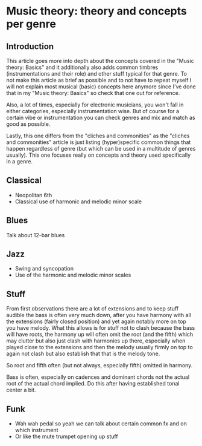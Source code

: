 # Music theory: theory and concepts per genre
## Introduction
This article goes more into depth about the concepts covered in the "Music theory: Basics" and it additionally also adds common timbres (instrumentations and their role) and other stuff typical for that genre. To not make this article as brief as possible and to not have to repeat myself I will not explain most musical (basic) concepts here anymore since I've done that in my "Music theory: Basics" so check that one out for reference.

Also, a lot of times, especially for electronic musicians, you won't fall in either categories, especially instrumentation wise. But of course for a certain vibe or instrumentation you can check genres and mix and match as good as possible.

Lastly, this one differs from the "cliches and commonities" as the "cliches and commonities" article is just listing (hyper)specific common things that happen regardless of genre (but which can be used in a multitude of genres usually). This one focuses really on concepts and theory used specifically in a genre.

## Classical
- Neopolitan 6th
- Classical use of harmonic and melodic minor scale
## Blues
Talk about 12-bar blues

## Jazz
- Swing and syncopation
- Use of the harmonic and melodic minor scales

## Stuff
From first observations there are a lot of extensions and to keep stuff audible the bass is often very much down, after you have harmony with all the extensions (fairly closed position) and yet again notably more on top you have melody. What this allows is for stuff not to clash because the bass will have roots, the harmony up will often omit the root (and the fifth) which may clutter but also just clash with harmonies up there, especially when played close to the extensions and then the melody usually firmly on top to again not clash but also establish that that is the melody tone.

So root and fifth often (but not always, especially fifth) omitted in harmony.

Bass is often, especially on cadences and dominant chords not the actual root of the actual chord implied. Do this after having established tonal center a bit.

## Funk
- Wah wah pedal so yeah we can talk about certain common fx and on which instrument
- Or like the mute trumpet opening up stuff

